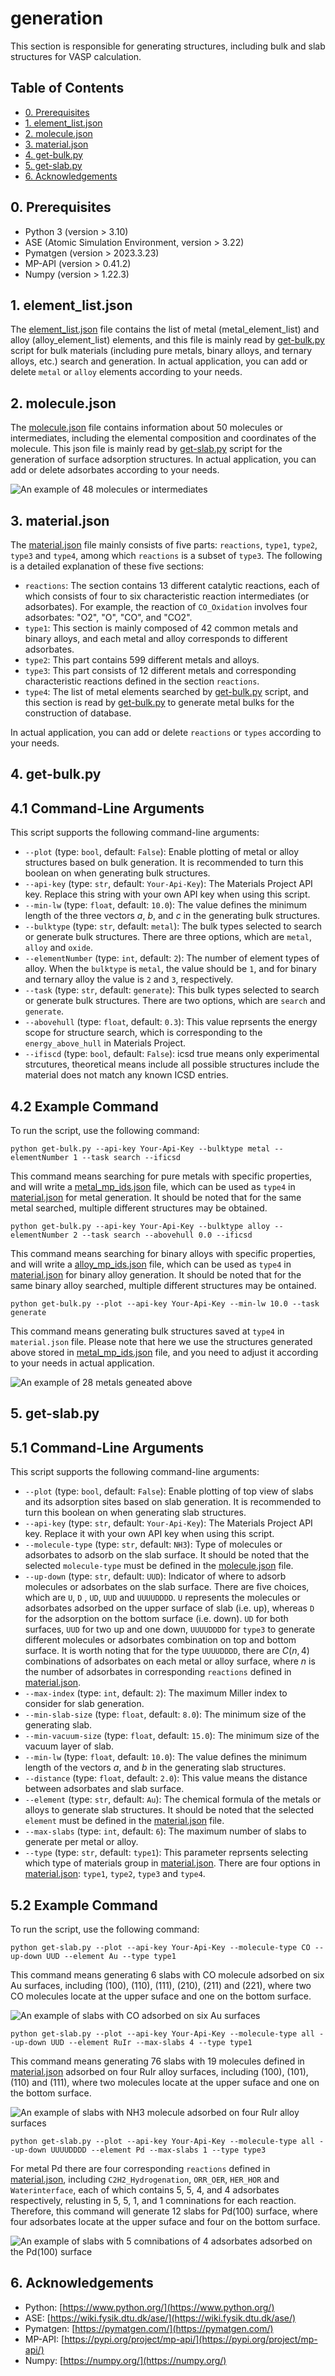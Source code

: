 # generation

This section is responsible for generating structures, including bulk and slab structures for VASP calculation.

## Table of Contents

- [0. Prerequisites](#0-prerequisites)
- [1. element_list.json](#1-element_listjson)
- [2. molecule.json](#2-moleculejson)
- [3. material.json](#3-materialjson)
- [4. get-bulk.py](#4-get-bulkpy)
- [5. get-slab.py](#5-get-slabpy)
- [6. Acknowledgements](#6-acknowledgements)

## 0. Prerequisites

- Python 3 (version > 3.10)
- ASE (Atomic Simulation Environment, version > 3.22)
- Pymatgen (version > 2023.3.23)
- MP-API (version > 0.41.2)
- Numpy (version > 1.22.3)

## 1. element_list.json

The [element_list.json](./element_list.json) file contains the list of metal (metal_element_list) and alloy (alloy_element_list) elements, and this file is mainly read by [get-bulk.py](./get-bulk.py) script for bulk materials (including pure metals, binary alloys, and ternary alloys, etc.) search and generation. In actual application, you can add or delete `metal` or `alloy` elements according to your needs.

## 2. molecule.json

The [molecule.json](./molecule.json) file contains information about 50 molecules or intermediates, including the elemental composition and coordinates of the molecule. This json file is mainly read by [get-slab.py](./get_slab.py) script for the generation of surface adsorption structures. In actual application, you can add or delete adsorbates according to your needs.

![An example of 48 molecules or intermediates](../docs/molecule.png)

## 3. material.json

The [material.json](./material.json) file mainly consists of five parts: `reactions`, `type1`, `type2`, `type3` and `type4`, among which `reactions` is a subset of `type3`. The following is a detailed explanation of these five sections:

- `reactions`: The section contains 13 different catalytic reactions, each of which consists of four to six characteristic reaction intermediates (or adsorbates). For example, the reaction of `CO_Oxidation` involves four adsorbates: "O2", "O", "CO", and "CO2".
- `type1`: This section is mainly composed of 42 common metals and binary alloys, and each metal and alloy corresponds to different adsorbates.
- `type2`: This part contains 599 different metals and alloys.
- `type3`: This part consists of 12 different metals and corresponding characteristic reactions defined in the section `reactions`.
- `type4`: The list of metal elements searched by [get-bulk.py](./get-bulk.py) script, and this section is read by [get-bulk.py](./get-bulk.py) to generate metal bulks for the construction of database.

In actual application, you can add or delete `reactions` or `types` according to your needs.

## 4. get-bulk.py

## 4.1 Command-Line Arguments

This script supports the following command-line arguments:

- `--plot` (type: `bool`, default: `False`): Enable plotting of metal or alloy structures based on bulk generation. It is recommended to turn this boolean on when generating bulk structures.
- `--api-key` (type: `str`, default: `Your-Api-Key`): The Materials Project API key. Replace this string with your own API key when using this script.
- `--min-lw` (type: `float`, default: `10.0`): The value defines the minimum length of the three vectors *a*, *b*, and *c* in the generating bulk structures.
- `--bulktype` (type: `str`, default: `metal`): The bulk types selected to search or generate bulk structures. There are three options, which are `metal`, `alloy` and `oxide`.
- `--elementNumber` (type: `int`, default: `2`): The number of element types of alloy. When the `bulktype` is `metal`, the value should be `1`, and for binary and ternary alloy the value is `2` and `3`, respectively.
- `--task` (type: `str`, default: `generate`): This bulk types selected to search or generate bulk structures. There are two options, which are `search` and `generate`.
- `--abovehull` (type: `float`, default: `0.3`): This value reprsents the energy scope for structure search, which is corresponding to the `energy_above_hull` in Materials Project.
- `--ifiscd` (type: `bool`, default: `False`): icsd true means only experimental strcutures, theoretical means include all possible structures include the material does not match any known ICSD entries.

## 4.2 Example Command

To run the script, use the following command:

```
python get-bulk.py --api-key Your-Api-Key --bulktype metal --elementNumber 1 --task search --ificsd
```

This command means searching for pure metals with specific properties, and will write a [metal_mp_ids.json](../docs/metal_mp_ids.json) file, which can be used as `type4` in [material.json](./material.json) for metal generation. It should be noted that for the same metal searched, multiple different structures may be obtained.

```
python get-bulk.py --api-key Your-Api-Key --bulktype alloy --elementNumber 2 --task search --abovehull 0.0 --ificsd
```

This command means searching for binary alloys with specific properties, and will write a [alloy_mp_ids.json](../docs/alloy_mp_ids.json) file, which can be used as `type4` in [material.json](./material.json) for binary alloy generation. It should be noted that for the same binary alloy searched, multiple different structures may be ontained.

```
python get-bulk.py --plot --api-key Your-Api-Key --min-lw 10.0 --task generate
```

This command means generating bulk structures saved at `type4` in `material.json` file. Please note that here we use the structures generated above stored in [metal_mp_ids.json](../docs/metal_mp_ids.json) file, and you need to adjust it according to your needs in actual application.

![An example of 28 metals geneated above](../docs/metals.png)

## 5. get-slab.py

## 5.1 Command-Line Arguments

This script supports the following command-line arguments:

- `--plot` (type: `bool`, default: `False`): Enable plotting of top view of slabs and its adsorption sites based on slab generation. It is recommended to turn this boolean on when generating slab structures.
- `--api-key` (type: `str`, default: `Your-Api-Key`): The Materials Project API key. Replace it with your own API key when using this script.
- `--molecule-type` (type: `str`, default: `NH3`): Type of molecules or adsorbates to adsorb on the slab surface. It should be noted that the selected `molecule-type` must be defined in the [molecule.json](./molecule.json) file.
- `--up-down` (type: `str`, default: `UUD`): Indicator of where to adsorb molecules or adsorbates on the slab surface. There are five choices, which are `U`, `D` , `UD`, `UUD` and `UUUUDDDD`. `U` represents the molecules or adsorbates adsorbed on the upper surface of slab (i.e. up), whereas `D` for the adsorption on the bottom surface (i.e. down). `UD` for both surfaces, `UUD` for two up and one down, `UUUUDDDD` for `type3` to generate different molecules or adsorbates combination on top and bottom surface. It is worth noting that for the type `UUUUDDDD`, there are $C(n, 4)$ combinations of adsorbates on each metal or alloy surface, where *n* is the number of adsorbates in corresponding `reactions` defined in [material.json](./material.json).
- `--max-index` (type: `int`, default: `2`): The maximum Miller index to consider for slab generation.
- `--min-slab-size` (type: `float`, default: `8.0`): The minimum size of the generating slab.
- `--min-vacuum-size` (type: `float`, default: `15.0`): The minimum size of the vacuum layer of slab.
- `--min-lw` (type: `float`, default: `10.0`): The value defines the minimum length of the vectors *a*, and *b* in the generating slab structures.
- `--distance` (type: `float`, default: `2.0`): This value means the distance between adsorbates and slab surface.
- `--element` (type: `str`, default: `Au`): The chemical formula of the metals or alloys to generate slab structures. It should be noted that the selected `element` must be defined in the [material.json](./material.json) file.
- `--max-slabs` (type: `int`, default: `6`): The maximum number of slabs to generate per metal or alloy.
- `--type` (type: `str`, default: `type1`): This parameter reprsents selecting which type of materials group in [material.json](./material.json). There are four options in [material.json](./material.json): `type1`, `type2`, `type3` and `type4`.

## 5.2 Example Command

To run the script, use the following command:

```
python get-slab.py --plot --api-key Your-Api-Key --molecule-type CO --up-down UUD --element Au --type type1
```
This command means generating 6 slabs with CO molecule adsorbed on six Au surfaces, including (100), (110), (111), (210), (211) and (221), where two CO molecules locate at the upper suface and one on the bottom surface.

![An example of slabs with CO adsorbed on six Au surfaces](../docs/slabs-Au-CO.png)

```
python get-slab.py --plot --api-key Your-Api-Key --molecule-type all --up-down UUD --element RuIr --max-slabs 4 --type type1
```

This command means generating 76 slabs with 19 molecules defined in [material.json](./material.json) adsorbed on four RuIr alloy surfaces, including (100), (101), (110) and (111), where two molecules locate at the upper suface and one on the bottom surface.

![An example of slabs with NH3 molecule adsorbed on four RuIr alloy surfaces](../docs/slabs-RuIr-NH3.png)

```
python get-slab.py --plot --api-key Your-Api-Key --molecule-type all --up-down UUUUDDDD --element Pd --max-slabs 1 --type type3
```

For metal Pd there are four corresponding `reactions` defined in [material.json](./material.json), including `C2H2_Hydrogenation`, `ORR_OER`, `HER_HOR` and `Waterinterface`, each of which contains 5, 5, 4, and 4 adsorbates respectively, relusting in 5, 5, 1, and 1 comninations for each reaction. Therefore, this command will generate 12 slabs for Pd(100) surface, where four adsorbates locate at the upper suface and four on the bottom surface.

![An example of slabs with 5 comnibations of 4 adsorbates adsorbed on the Pd(100) surface](../docs/slabs-Pd100-C2H2_Hydrogenation.png)

## 6. Acknowledgements

* Python: [https://www.python.org/](https://www.python.org/)
* ASE: [https://wiki.fysik.dtu.dk/ase/](https://wiki.fysik.dtu.dk/ase/)
* Pymatgen: [https://pymatgen.com/](https://pymatgen.com/)
* MP-API: [https://pypi.org/project/mp-api/](https://pypi.org/project/mp-api/)
* Numpy: [https://numpy.org/](https://numpy.org/)
